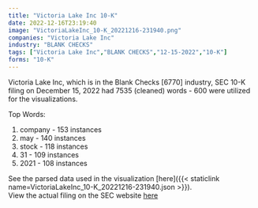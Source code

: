 ```yaml
---
title: "Victoria Lake Inc 10-K"
date: 2022-12-16T23:19:40
image: "VictoriaLakeInc_10-K_20221216-231940.png"
companies: "Victoria Lake Inc"
industry: "BLANK CHECKS"
tags: ["Victoria Lake Inc","BLANK CHECKS","12-15-2022","10-K"]
forms: "10-K"
---
```

Victoria Lake Inc, which is in the Blank Checks [6770] industry, SEC 10-K filing on December 15, 2022 had 7535 (cleaned) words - 600 were utilized for the visualizations.

Top Words:
1. company - 153 instances
2. may - 140 instances
3. stock - 118 instances
4. 31 - 109 instances
5. 2021 - 108 instances


See the parsed data used in the visualization [here]({{< staticlink name=VictoriaLakeInc_10-K_20221216-231940.json >}}).  
View the actual filing on the SEC website [here](https://www.sec.gov/Archives/edgar/data/1874440/0001096906-22-002980.txt)